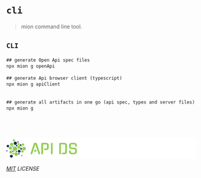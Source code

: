 # `cli`

> mion command line tool.

## `CLI`

```shell
## generate Open Api spec files
npx mion g openApi

## generate Api browser client (typescript)
npx mion g apiClient


## generate all artifacts in one go (api spec, types and server files)
npx mion g
```

## &nbsp;

![mion](../../assets/public/banner-inversex90.png?raw=true)

_[MIT](../../LICENSE) LICENSE_
